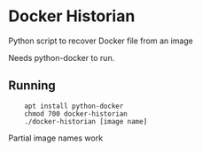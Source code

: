 # Docker Historian

Python script to recover Docker file from an image

Needs python-docker to run.

## Running

		apt install python-docker
		chmod 700 docker-historian
		./docker-historian [image name]

Partial image names work